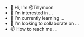- 👋 Hi, I’m @Tillymoon
- 👀 I’m interested in ...
- 🌱 I’m currently learning ...
- 💞️ I’m looking to collaborate on ...
- 📫 How to reach me ...

<!---
Tillymoon/Tillymoon is a ✨ special ✨ repository because its `README.md` (this file) appears on your GitHub profile.
You can click the Preview link to take a look at your changes.
--->
